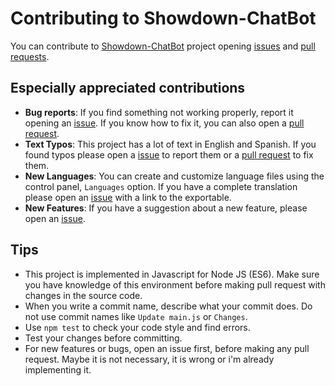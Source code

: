Contributing to Showdown-ChatBot
====================

You can contribute to [Showdown-ChatBot](https://github.com/AgustinSRG/Showdown-ChatBot) project opening [issues](https://github.com/AgustinSRG/Showdown-ChatBot/issues) and [pull requests](https://github.com/AgustinSRG/Showdown-ChatBot/pulls).

Especially appreciated contributions
------------

 - **Bug reports**: If you find something not working properly, report it opening an [issue](https://github.com/AgustinSRG/Showdown-ChatBot/issues). If you know how to fix it, you can also open a [pull request](https://github.com/AgustinSRG/Showdown-ChatBot/pulls).
 - **Text Typos**: This project has a lot of text in English and Spanish. If you found typos please open a [issue](https://github.com/AgustinSRG/Showdown-ChatBot/issues) to report them or a [pull request](https://github.com/AgustinSRG/Showdown-ChatBot/pulls) to fix them.
 - **New Languages**: You can create and customize language files using the control panel, `Languages` option. If you have a complete translation please open an [issue](https://github.com/AgustinSRG/Showdown-ChatBot/issues) with a link to the exportable.
 - **New Features**: If you have a suggestion about a new feature, please open an [issue](https://github.com/AgustinSRG/Showdown-ChatBot/issues).

Tips
------------

 - This project is implemented in Javascript for Node JS (ES6). Make sure you have knowledge of this environment before making pull request with changes in the source code.
 - When you write a commit name, describe what your commit does. Do not use commit names like `Update main.js` or `Changes`.
 - Use `npm test` to check your code style and find errors.
 - Test your changes before committing.
 - For new features or bugs, open an issue first, before making any pull request. Maybe it is not necessary, it is wrong or i'm already implementing it.
